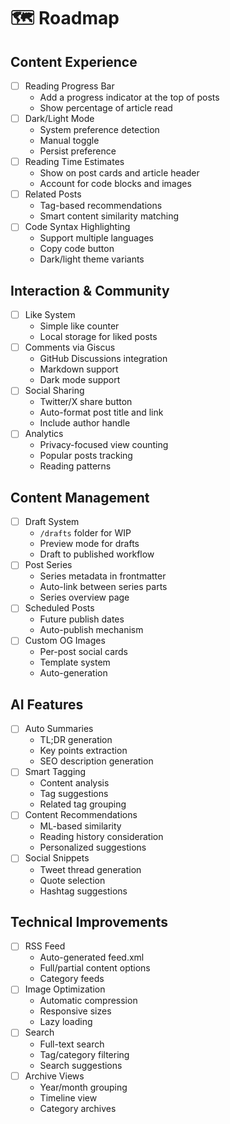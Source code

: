 # 🗺️ Roadmap

## Content Experience
- [ ] Reading Progress Bar
  - Add a progress indicator at the top of posts
  - Show percentage of article read
- [ ] Dark/Light Mode
  - System preference detection
  - Manual toggle
  - Persist preference
- [ ] Reading Time Estimates
  - Show on post cards and article header
  - Account for code blocks and images
- [ ] Related Posts
  - Tag-based recommendations
  - Smart content similarity matching
- [ ] Code Syntax Highlighting
  - Support multiple languages
  - Copy code button
  - Dark/light theme variants

## Interaction & Community
- [ ] Like System
  - Simple like counter
  - Local storage for liked posts
- [ ] Comments via Giscus
  - GitHub Discussions integration
  - Markdown support
  - Dark mode support
- [ ] Social Sharing
  - Twitter/X share button
  - Auto-format post title and link
  - Include author handle
- [ ] Analytics
  - Privacy-focused view counting
  - Popular posts tracking
  - Reading patterns

## Content Management
- [ ] Draft System
  - `/drafts` folder for WIP
  - Preview mode for drafts
  - Draft to published workflow
- [ ] Post Series
  - Series metadata in frontmatter
  - Auto-link between series parts
  - Series overview page
- [ ] Scheduled Posts
  - Future publish dates
  - Auto-publish mechanism
- [ ] Custom OG Images
  - Per-post social cards
  - Template system
  - Auto-generation

## AI Features
- [ ] Auto Summaries
  - TL;DR generation
  - Key points extraction
  - SEO description generation
- [ ] Smart Tagging
  - Content analysis
  - Tag suggestions
  - Related tag grouping
- [ ] Content Recommendations
  - ML-based similarity
  - Reading history consideration
  - Personalized suggestions
- [ ] Social Snippets
  - Tweet thread generation
  - Quote selection
  - Hashtag suggestions

## Technical Improvements
- [ ] RSS Feed
  - Auto-generated feed.xml
  - Full/partial content options
  - Category feeds
- [ ] Image Optimization
  - Automatic compression
  - Responsive sizes
  - Lazy loading
- [ ] Search
  - Full-text search
  - Tag/category filtering
  - Search suggestions
- [ ] Archive Views
  - Year/month grouping
  - Timeline view
  - Category archives
